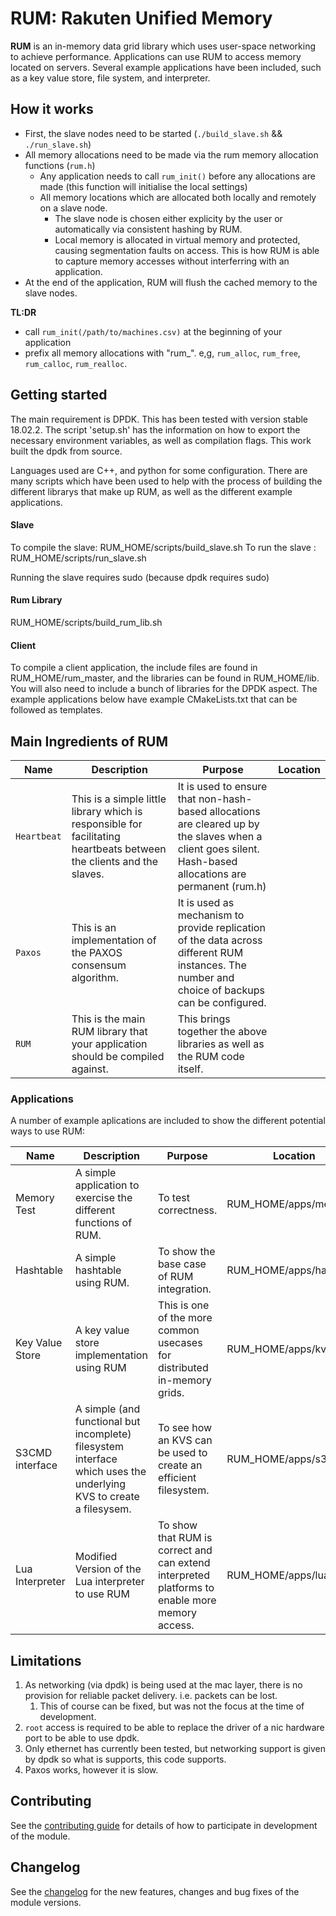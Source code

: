 # RUM: Rakuten Unified Memory

**RUM** is an in-memory data grid library which uses user-space networking to achieve performance. Applications can use RUM to access memory located on servers. Several example applications have been included, such as a key value store, file system, and interpreter.


## How it works
* First, the slave nodes need to be started (`./build_slave.sh` && `./run_slave.sh`)
* All memory allocations need to be made via the rum memory allocation functions (`rum.h`)
    * Any application needs to call `rum_init()` before any allocations are made (this function will initialise the local settings)
    * All memory locations which are allocated both locally and remotely on a slave node. 
        * The slave node is chosen either explicity by the user or automatically via consistent hashing by RUM.
        * Local memory is allocated in virtual memory and protected, causing segmentation faults on access. This is how RUM is able to capture memory accesses without interferring with an application.
* At the end of the application, RUM will flush the cached memory to the slave nodes. 

**TL:DR** 
* call `rum_init(/path/to/machines.csv)` at the beginning of your application
* prefix all memory allocations with "rum_". e,g, `rum_alloc`, `rum_free`, `rum_calloc`, `rum_realloc`.

## Getting started
The main requirement is DPDK. This has been tested with version stable 18.02.2. The script 'setup.sh' has the information on how to export the necessary environment variables, as well as compilation flags. This work built the dpdk from source. 

Languages used are C++, and python for some configuration. There are many scripts which have been used to help with the process of building the different librarys that make up RUM, as well as the different example applications. 

#### Slave
To compile the slave: RUM_HOME/scripts/build_slave.sh
To run the slave    : RUM_HOME/scripts/run_slave.sh

Running the slave requires sudo (because dpdk requires sudo)

#### Rum Library
RUM_HOME/scripts/build_rum_lib.sh

#### Client
To compile a client application, the include files are found in RUM_HOME/rum_master, and the libraries can be found in RUM_HOME/lib. You will also need to include a bunch of libraries for the DPDK aspect. The example applications below have example CMakeLists.txt that can be followed as templates.


## Main Ingredients of RUM
| Name | Description | Purpose | Location |
|------|------|------|------|
|`Heartbeat`|This is a simple little library which is responsible for facilitating heartbeats between the clients and the slaves. | It is used to ensure that non-hash-based allocations are cleared up by the slaves when a client goes silent. Hash-based allocations are permanent (rum.h) |
|`Paxos`|This is an implementation of the PAXOS consensum algorithm.| It is used as mechanism to provide replication of the data across different RUM instances. The number and choice of backups can be configured.|
|`RUM`|This is the main RUM library that your application should be compiled against.|This brings together the above libraries as well as the RUM code itself.|

### Applications
A number of example aplications are included to show the different potential ways to use RUM:

| Name | Description | Purpose | Location |
|------|------|------|------|
|Memory Test| A simple application to exercise the different functions of RUM.|To test correctness.|RUM_HOME/apps/mem_test|
|Hashtable|A simple hashtable using RUM.|To show the base case of RUM integration.|RUM_HOME/apps/hashtable|
|Key Value Store|A key value store implementation using RUM|This is one of the more common usecases for distributed in-memory grids.|RUM_HOME/apps/kvs|
|S3CMD interface|A simple (and functional but incomplete) filesystem interface which uses the underlying KVS to create a filesysem.|To see how an KVS can be used to create an efficient filesystem.|RUM_HOME/apps/s3cmd|
|Lua Interpreter|Modified Version of the Lua interpreter to use RUM|To show that RUM is correct and can extend interpreted platforms to enable more memory access.|RUM_HOME/apps/lua|

## Limitations
1. As networking (via dpdk) is being used at the mac layer, there is no provision for reliable packet delivery. i.e. packets can be lost.
    1. This of course can be fixed, but was not the focus at the time of development.
2. `root` access is required to be able to replace the driver of a nic hardware port to be able to use dpdk.
3. Only ethernet has currently been tested, but networking support is given by dpdk so what is supports, this code supports.
4. Paxos works, however it is slow.

## Contributing
See the [contributing guide](CONTRIBUTING.md) for details of how to participate in development of the module.

## Changelog
See the [changelog](CHANGELOG.md) for the new features, changes and bug fixes of the module versions.
